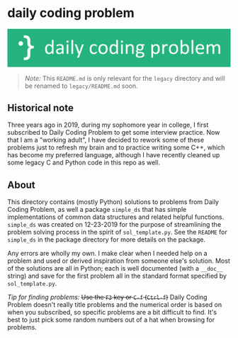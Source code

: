 # daily coding problem

![./dcp_banner.png](./dcp_banner.png)

> *Note:* This `README.md` is only relevant for the `legacy` directory and will
> be renamed to `legacy/README.md` soon.

## Historical note

Three years ago in 2019, during my sophomore year in college, I first
subscribed to Daily Coding Problem to get some interview practice. Now that I
am a "working adult", I have decided to rework some of these problems just to
refresh my brain and to practice writing some C++, which has become my
preferred language, although I have recently cleaned up some legacy C and
Python code in this repo as well.

## About

This directory contains (mostly Python) solutions to problems from Daily Coding
Problem, as well a package `simple_ds` that has simple implementations of
common data structures and related helpful functions. `simple_ds` was created
on 12-23-2019 for the purpose of streamlining the problem solving process in
the spirit of `sol_template.py`. See the `README` for `simple_ds` in the
package directory for more details on the package.

Any errors are wholly my own. I make clear when I needed help on a problem and
used or derived inspiration from someone else's solution. Most of the solutions
are all in Python; each is well documented (with a `__doc__` string) and save
for the first problem all in the standard format specified by `sol_template.py`.

*Tip for finding problems:* ~~Use the `F3` key or `C-f` (`Ctrl-f`)~~ Daily
Coding Problem doesn't really title problems and the numerical order is based
on when you subscribed, so specific problems are a bit difficult to find. It's
best to just pick some random numbers out of a hat when browsing for problems.
